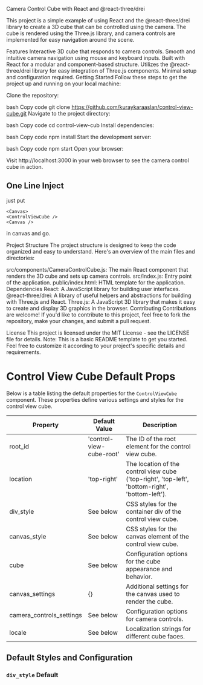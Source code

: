 Camera Control Cube with React and @react-three/drei

This project is a simple example of using React and the @react-three/drei library to create a 3D cube that can be controlled using the camera. The cube is rendered using the Three.js library, and camera controls are implemented for easy navigation around the scene.

Features
Interactive 3D cube that responds to camera controls.
Smooth and intuitive camera navigation using mouse and keyboard inputs.
Built with React for a modular and component-based structure.
Utilizes the @react-three/drei library for easy integration of Three.js components.
Minimal setup and configuration required.
Getting Started
Follow these steps to get the project up and running on your local machine:

Clone the repository:

bash
Copy code
git clone https://github.com/kuraykaraaslan/control-view-cube.git
Navigate to the project directory:

bash
Copy code
cd control-view-cub
Install dependencies:

bash
Copy code
npm install
Start the development server:

bash
Copy code
npm start
Open your browser:

Visit http://localhost:3000 in your web browser to see the camera control cube in action.


## One Line Inject
just put

```
<Canvas>
<ControlViewCube />
<Canvas />
```

in canvas and go.

Project Structure
The project structure is designed to keep the code organized and easy to understand. Here's an overview of the main files and directories:

src/components/CameraControlCube.js: The main React component that renders the 3D cube and sets up camera controls.
src/index.js: Entry point of the application.
public/index.html: HTML template for the application.
Dependencies
React: A JavaScript library for building user interfaces.
@react-three/drei: A library of useful helpers and abstractions for building with Three.js and React.
Three.js: A JavaScript 3D library that makes it easy to create and display 3D graphics in the browser.
Contributing
Contributions are welcome! If you'd like to contribute to this project, feel free to fork the repository, make your changes, and submit a pull request.

License
This project is licensed under the MIT License - see the LICENSE file for details.
Note: This is a basic README template to get you started. Feel free to customize it according to your project's specific details and requirements.


# Control View Cube Default Props

Below is a table listing the default properties for the `ControlViewCube` component. These properties define various settings and styles for the control view cube.

| Property                | Default Value       | Description                                                                                                                                                                                                                                     |
|-------------------------|---------------------|-------------------------------------------------------------------------------------------------------------------------------------------------------------------------------------------------------------------------------------------------|
| root_id                 | 'control-view-cube-root' | The ID of the root element for the control view cube.                                                                                                                                                                                           |
| location                | 'top-right'         | The location of the control view cube ('top-right', 'top-left', 'bottom-right', 'bottom-left').                                                                                                                                                |
| div_style               | See below           | CSS styles for the container div of the control view cube.                                                                                                                                                                                     |
| canvas_style            | See below           | CSS styles for the canvas element of the control view cube.                                                                                                                                                                                     |
| cube                    | See below           | Configuration options for the cube appearance and behavior.                                                                                                                                                                                    |
| canvas_settings         | {}                  | Additional settings for the canvas used to render the cube.                                                                                                                                                                                    |
| camera_controls_settings | See below           | Configuration options for camera controls.                                                                                                                                                                                                     |
| locale                  | See below           | Localization strings for different cube faces.                                                                                                                                                                                                |

## Default Styles and Configuration

### `div_style` Default




